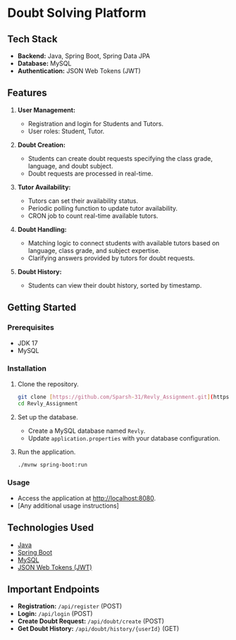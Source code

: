 # Doubt Solving Platform

## Tech Stack
- **Backend:** Java, Spring Boot, Spring Data JPA
- **Database:** MySQL
- **Authentication:** JSON Web Tokens (JWT)

## Features
1. **User Management:**
   - Registration and login for Students and Tutors.
   - User roles: Student, Tutor.

2. **Doubt Creation:**
   - Students can create doubt requests specifying the class grade, language, and doubt subject.
   - Doubt requests are processed in real-time.

3. **Tutor Availability:**
   - Tutors can set their availability status.
   - Periodic polling function to update tutor availability.
   - CRON job to count real-time available tutors.

4. **Doubt Handling:**
   - Matching logic to connect students with available tutors based on language, class grade, and subject expertise.
   - Clarifying answers provided by tutors for doubt requests.

5. **Doubt History:**
   - Students can view their doubt history, sorted by timestamp.

## Getting Started

### Prerequisites
- JDK 17
- MySQL

### Installation
1. Clone the repository.
   ```bash
   git clone [https://github.com/Sparsh-31/Revly_Assignment.git](https://github.com/Sparsh-31/Revly_Assignment.git)
   cd Revly_Assignment
   ```

2. Set up the database.
   - Create a MySQL database named `Revly`.
   - Update `application.properties` with your database configuration.

3. Run the application.
   ```bash
   ./mvnw spring-boot:run
   ```

### Usage
- Access the application at [http://localhost:8080](http://localhost:8080).
- [Any additional usage instructions]

## Technologies Used
- [Java](https://www.java.com/)
- [Spring Boot](https://spring.io/projects/spring-boot)
- [MySQL](https://www.mysql.com/)
- [JSON Web Tokens (JWT)](https://jwt.io/)

## Important Endpoints
- **Registration:** `/api/register` (POST)
- **Login:** `/api/login` (POST)
- **Create Doubt Request:** `/api/doubt/create` (POST)
- **Get Doubt History:** `/api/doubt/history/{userId}` (GET)

